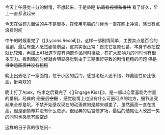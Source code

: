今天上午感觉十分的懒惰，不想起来，于是昏睡 ~~趴着看视频和推特~~ 看了好久，早上一直都没起来

今天在做题方面做的并不是很多，在使用电脑的时候也一直在网上冲浪，感觉有点浪费时间

中午的时候看完了《[[Lycoris Recoil]]》，这样一部剧情简单，主要卖点是百合的番剧，最后有些人感觉剧情崩盘，这其实很正常：首先它是原创番，本身节奏把控就比较难，再加上A1社这季度有两部作品同时播放，在扩大影响力的同时也有很多压力。看剧情的时候就会明显感觉到由于工期很赶导致的剧情粗糙的问题 ~~但是很幸运画面并没有粗糙~~ 

晚上出去吃了一家面馆，位于小区的后门，感觉老板人还不错，炸酱面性价比很高，挺喜欢的

晚上打了Apex，结束之后看完了《[[Engage Kiss]]》，是一部以恋爱喜剧为主题的番剧。经典的 ~~恋爱后空翻~~ ，感觉剧情上也没有什么可圈可点的地方，细节追究起来全都是坑，不禁开始感叹现在的动画做的是越来越差了，虽然画面一直在提高，但是剧情却并没有什么进步。很经典的后宫修罗场，最后的结尾让人欣然一笑的同时也感觉有些空虚

这样的日子真的很悠闲~